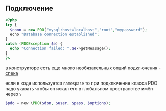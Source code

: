 ## Подключение
```php
<?php
try {
  $conn = new PDO("mysql:host=localhost","root","mypassword");
  echo "Database connection established";
}
catch (PDOException $e) {
  echo "Connection failed: ".$e->getMessage();
}
?>
```
в конструкторе есть еще много необязательных опций подключения - [спека](https://www.php.net/manual/ru/pdo.connections.php)

если в коде используется `namespase` то при подключение класса PDO надо указать чтобы он искал его в глобальном пространстве имён через `\`
```php
$pdo = new \PDO($dsn, $user, $pass, $options);
```